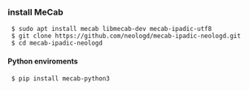 ### install MeCab 

```
 $ sudo apt install mecab libmecab-dev mecab-ipadic-utf8 
 $ git clone https://github.com/neologd/mecab-ipadic-neologd.git
 $ cd mecab-ipadic-neologd 
```
#### Python enviroments 
```
 $ pip install mecab-python3
```
